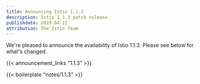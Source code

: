 ```yaml
---
title: Announcing Istio 1.1.3
description: Istio 1.1.3 patch release.
publishdate: 2019-04-12
attribution: The Istio Team
---
```


We're pleased to announce the availability of Istio 1.1.3. Please see below for what's changed.

{{< announcement_links "1.1.3" >}}

{{< boilerplate "notes/1.1.3" >}}

